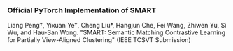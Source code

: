 ### Official PyTorch Implementation of SMART

Liang Peng†, Yixuan Ye†, Cheng Liu\*, Hangjun Che, Fei Wang, Zhiwen Yu, Si Wu, and Hau-San Wong. "SMART: Semantic Matching Contrastive Learning for Partially View-Aligned Clustering" (IEEE TCSVT Submission)
